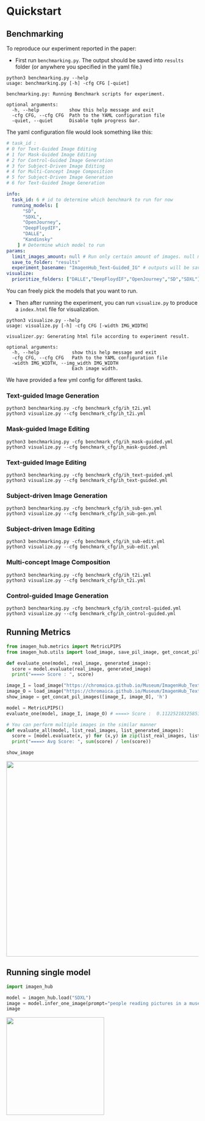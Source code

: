 # Quickstart

## Benchmarking
To reproduce our experiment reported in the paper:

* First run `benchmarking.py`. The output should be saved into `results` folder (or anywhere you specified in the yaml file.)
```shell
python3 benchmarking.py --help
usage: benchmarking.py [-h] -cfg CFG [-quiet]

benchmarking.py: Running Benchmark scripts for experiment.

optional arguments:
  -h, --help           show this help message and exit
  -cfg CFG, --cfg CFG  Path to the YAML configuration file
  -quiet, --quiet      Disable tqdm progress bar.
```

The yaml configuration file would look something like this:
```yaml
# task_id :
# 0 for Text-Guided Image Editing
# 1 for Mask-Guided Image Editing
# 2 for Control-Guided Image Generation
# 3 for Subject-Driven Image Editing
# 4 for Multi-Concept Image Composition
# 5 for Subject-Driven Image Generation
# 6 for Text-Guided Image Generation

info:
  task_id: 6 # id to determine which benchmark to run for now
  running_models: [
      "SD",
      "SDXL",
      "OpenJourney",
      "DeepFloydIF",
      "DALLE",
      "Kandinsky"
    ] # Determine which model to run
params:
  limit_images_amount: null # Run only certain amount of images. null means running all of them
  save_to_folder: "results"
  experiment_basename: "ImagenHub_Text-Guided_IG" # outputs will be saved to <save_to_folder>/<experiment_basename>/
visualize:
  prioritize_folders: ["DALLE","DeepFloydIF","OpenJourney","SD","SDXL"] # The folder that you want to put in front. Support list.
```
You can freely pick the models that you want to run.


* Then after running the experiment, you can run `visualize.py` to produce a `index.html` file for visualization.
```shell
python3 visualize.py --help
usage: visualize.py [-h] -cfg CFG [-width IMG_WIDTH]

visualizer.py: Generating html file according to experiment result.

optional arguments:
  -h, --help            show this help message and exit
  -cfg CFG, --cfg CFG   Path to the YAML configuration file
  -width IMG_WIDTH, --img_width IMG_WIDTH
                        Each image width.
```

We have provided a few yml config for different tasks.

### Text-guided Image Generation
```shell
python3 benchmarking.py -cfg benchmark_cfg/ih_t2i.yml
python3 visualize.py --cfg benchmark_cfg/ih_t2i.yml
```

### Mask-guided Image Editing 
```shell
python3 benchmarking.py -cfg benchmark_cfg/ih_mask-guided.yml
python3 visualize.py --cfg benchmark_cfg/ih_mask-guided.yml
```

### Text-guided Image Editing
```shell
python3 benchmarking.py -cfg benchmark_cfg/ih_text-guided.yml
python3 visualize.py --cfg benchmark_cfg/ih_text-guided.yml
```

### Subject-driven Image Generation
```shell
python3 benchmarking.py -cfg benchmark_cfg/ih_sub-gen.yml
python3 visualize.py --cfg benchmark_cfg/ih_sub-gen.yml
```

### Subject-driven Image Editing
```shell
python3 benchmarking.py -cfg benchmark_cfg/ih_sub-edit.yml
python3 visualize.py --cfg benchmark_cfg/ih_sub-edit.yml
```

### Multi-concept Image Composition
```shell
python3 benchmarking.py -cfg benchmark_cfg/ih_t2i.yml
python3 visualize.py --cfg benchmark_cfg/ih_t2i.yml
```

### Control-guided Image Generation
```shell
python3 benchmarking.py -cfg benchmark_cfg/ih_control-guided.yml
python3 visualize.py --cfg benchmark_cfg/ih_control-guided.yml
```

## Running Metrics
```python
from imagen_hub.metrics import MetricLPIPS
from imagen_hub.utils import load_image, save_pil_image, get_concat_pil_images

def evaluate_one(model, real_image, generated_image):
  score = model.evaluate(real_image, generated_image)
  print("====> Score : ", score)

image_I = load_image("https://chromaica.github.io/Museum/ImagenHub_Text-Guided_IE/input/sample_102724_1.jpg")
image_O = load_image("https://chromaica.github.io/Museum/ImagenHub_Text-Guided_IE/DiffEdit/sample_102724_1.jpg")
show_image = get_concat_pil_images([image_I, image_O], 'h')

model = MetricLPIPS()
evaluate_one(model, image_I, image_O) # ====> Score :  0.11225218325853348

# You can perform multiple images in the similar manner
def evaluate_all(model, list_real_images, list_generated_images):
  score = [model.evaluate(x, y) for (x,y) in zip(list_real_images, list_generated_images)]
  print("====> Avg Score: ", sum(score) / len(score))

show_image
```
<img src="https://i.imgur.com/af8CB4c.jpg" width="512" />


## Running single model
```python
import imagen_hub

model = imagen_hub.load("SDXL")
image = model.infer_one_image(prompt="people reading pictures in a museum, watercolor", seed=1)
image
```
<img src="https://i.imgur.com/ruU0BJ0.jpg" width="256" />
